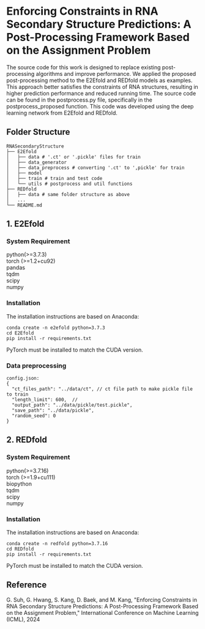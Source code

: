 # Enforcing Constraints in RNA Secondary Structure Predictions: A Post-Processing Framework Based on the Assignment Problem

The source code for this work is designed to replace existing post-processing algorithms and improve performance. 
We applied the proposed post-processing method to the E2Efold and REDfold models as examples. 
This approach better satisfies the constraints of RNA structures, resulting in higher prediction performance and reduced running time. 
The source code can be found in the postprocess.py file, specifically in the postprocess_proposed function. 
This code was developed using the deep learning network from E2Efold and REDfold.

## Folder Structure

```
RNASecondaryStructure
├── E2Efold
│   ├── data # '.ct' or '.pickle' files for train
│   ├── data_generator
│   ├── data_preprocess # converting '.ct' to ',pickle' for train
│   ├── model
│   ├── train # train and test code
│   └── utils # postprocess and util functions
├── REDfold
│   ├── data # same folder structure as above
│   ...
└── README.md

```

## 1. E2Efold

### System Requirement
python(>=3.7.3)  
torch (>=1.2+cu92)  
pandas  
tqdm  
scipy  
numpy  

### Installation
The installation instructions are based on Anaconda:
```
conda create -n e2efold python=3.7.3
cd E2Efold
pip install -r requirements.txt
```
PyTorch must be installed to match the CUDA version.

### Data preprocessing
```
config.json:
{
  "ct_files_path": "../data/ct", // ct file path to make pickle file to train
  "length_limit": 600,  //
  "output_path": "../data/pickle/test.pickle",
  "save_path": "../data/pickle",
  "random_seed": 0
}
```

## 2. REDfold

### System Requirement
python(>=3.7.16)  
torch (>=1.9+cu111)  
biopython  
tqdm  
scipy  
numpy  

### Installation
The installation instructions are based on Anaconda:
```
conda create -n redfold python=3.7.16
cd REDfold
pip install -r requirements.txt
```
PyTorch must be installed to match the CUDA version.

## Reference
 
G. Suh, G. Hwang, S. Kang, D. Baek, and M. Kang, "Enforcing Constraints in RNA Secondary Structure Predictions: A Post-Processing Framework Based on the Assignment Problem," International Conference on Machine Learning (ICML), 2024